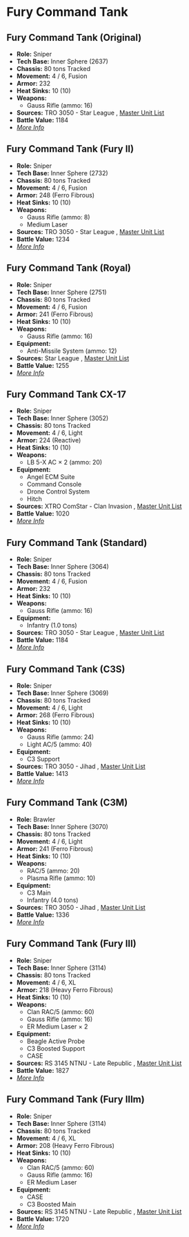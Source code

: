 # Fury Command Tank 

## Fury Command Tank (Original) 

- **Role:** Sniper 
- **Tech Base:** Inner Sphere (2637) 
- **Chassis:** 80 tons Tracked 
- **Movement:** 4 / 6, Fusion 
- **Armor:** 232 
- **Heat Sinks:** 10 (10) 
- **Weapons:** 
  - Gauss Rifle (ammo: 16) 
- **Sources:** TRO 3050 - Star League , [Master Unit List](http://masterunitlist.info/Unit/Details/4194) 
- **Battle Value:** 1184 
- [*More Info*](fury_command_tank/fury_command_tank_original.md) 

## Fury Command Tank (Fury II) 

- **Role:** Sniper 
- **Tech Base:** Inner Sphere (2732) 
- **Chassis:** 80 tons Tracked 
- **Movement:** 4 / 6, Fusion 
- **Armor:** 248 (Ferro Fibrous) 
- **Heat Sinks:** 10 (10) 
- **Weapons:** 
  - Gauss Rifle (ammo: 8) 
  - Medium Laser 
- **Sources:** TRO 3050 - Star League , [Master Unit List](http://masterunitlist.info/Unit/Details/4193) 
- **Battle Value:** 1234 
- [*More Info*](fury_command_tank/fury_command_tank_fury_ii.md) 

## Fury Command Tank (Royal) 

- **Role:** Sniper 
- **Tech Base:** Inner Sphere (2751) 
- **Chassis:** 80 tons Tracked 
- **Movement:** 4 / 6, Fusion 
- **Armor:** 241 (Ferro Fibrous) 
- **Heat Sinks:** 10 (10) 
- **Weapons:** 
  - Gauss Rifle (ammo: 16) 
- **Equipment:** 
  - Anti-Missile System (ammo: 12) 
- **Sources:** Star League , [Master Unit List](http://masterunitlist.info/Unit/Details/1160) 
- **Battle Value:** 1255 
- [*More Info*](fury_command_tank/fury_command_tank_royal.md) 

## Fury Command Tank CX-17 

- **Role:** Sniper 
- **Tech Base:** Inner Sphere (3052) 
- **Chassis:** 80 tons Tracked 
- **Movement:** 4 / 6, Light 
- **Armor:** 224 (Reactive) 
- **Heat Sinks:** 10 (10) 
- **Weapons:** 
  - LB 5-X AC × 2 (ammo: 20) 
- **Equipment:** 
  - Angel ECM Suite 
  - Command Console 
  - Drone Control System 
  - Hitch 
- **Sources:** XTRO ComStar - Clan Invasion , [Master Unit List](http://masterunitlist.info/Unit/Details/5556) 
- **Battle Value:** 1020 
- [*More Info*](fury_command_tank/fury_command_tank_cx-17.md) 

## Fury Command Tank (Standard) 

- **Role:** Sniper 
- **Tech Base:** Inner Sphere (3064) 
- **Chassis:** 80 tons Tracked 
- **Movement:** 4 / 6, Fusion 
- **Armor:** 232 
- **Heat Sinks:** 10 (10) 
- **Weapons:** 
  - Gauss Rifle (ammo: 16) 
- **Equipment:** 
  - Infantry (1.0 tons) 
- **Sources:** TRO 3050 - Star League , [Master Unit List](http://masterunitlist.info/Unit/Details/1161) 
- **Battle Value:** 1184 
- [*More Info*](fury_command_tank/fury_command_tank_standard.md) 

## Fury Command Tank (C3S) 

- **Role:** Sniper 
- **Tech Base:** Inner Sphere (3069) 
- **Chassis:** 80 tons Tracked 
- **Movement:** 4 / 6, Light 
- **Armor:** 268 (Ferro Fibrous) 
- **Heat Sinks:** 10 (10) 
- **Weapons:** 
  - Gauss Rifle (ammo: 24) 
  - Light AC/5 (ammo: 40) 
- **Equipment:** 
  - C3 Support 
- **Sources:** TRO 3050 - Jihad , [Master Unit List](http://masterunitlist.info/Unit/Details/1159) 
- **Battle Value:** 1413 
- [*More Info*](fury_command_tank/fury_command_tank_c3s.md) 

## Fury Command Tank (C3M) 

- **Role:** Brawler 
- **Tech Base:** Inner Sphere (3070) 
- **Chassis:** 80 tons Tracked 
- **Movement:** 4 / 6, Light 
- **Armor:** 241 (Ferro Fibrous) 
- **Heat Sinks:** 10 (10) 
- **Weapons:** 
  - RAC/5 (ammo: 20) 
  - Plasma Rifle (ammo: 10) 
- **Equipment:** 
  - C3 Main 
  - Infantry (4.0 tons) 
- **Sources:** TRO 3050 - Jihad , [Master Unit List](http://masterunitlist.info/Unit/Details/1158) 
- **Battle Value:** 1336 
- [*More Info*](fury_command_tank/fury_command_tank_c3m.md) 

## Fury Command Tank (Fury III) 

- **Role:** Sniper 
- **Tech Base:** Inner Sphere (3114) 
- **Chassis:** 80 tons Tracked 
- **Movement:** 4 / 6, XL 
- **Armor:** 218 (Heavy Ferro Fibrous) 
- **Heat Sinks:** 10 (10) 
- **Weapons:** 
  - Clan RAC/5 (ammo: 60) 
  - Gauss Rifle (ammo: 16) 
  - ER Medium Laser × 2 
- **Equipment:** 
  - Beagle Active Probe 
  - C3 Boosted Support 
  - CASE 
- **Sources:** RS 3145 NTNU - Late Republic , [Master Unit List](http://masterunitlist.info/Unit/Details/6801) 
- **Battle Value:** 1827 
- [*More Info*](fury_command_tank/fury_command_tank_fury_iii.md) 

## Fury Command Tank (Fury IIIm) 

- **Role:** Sniper 
- **Tech Base:** Inner Sphere (3114) 
- **Chassis:** 80 tons Tracked 
- **Movement:** 4 / 6, XL 
- **Armor:** 208 (Heavy Ferro Fibrous) 
- **Heat Sinks:** 10 (10) 
- **Weapons:** 
  - Clan RAC/5 (ammo: 60) 
  - Gauss Rifle (ammo: 16) 
  - ER Medium Laser 
- **Equipment:** 
  - CASE 
  - C3 Boosted Main 
- **Sources:** RS 3145 NTNU - Late Republic , [Master Unit List](http://masterunitlist.info/Unit/Details/6802) 
- **Battle Value:** 1720 
- [*More Info*](fury_command_tank/fury_command_tank_fury_iiim.md) 

